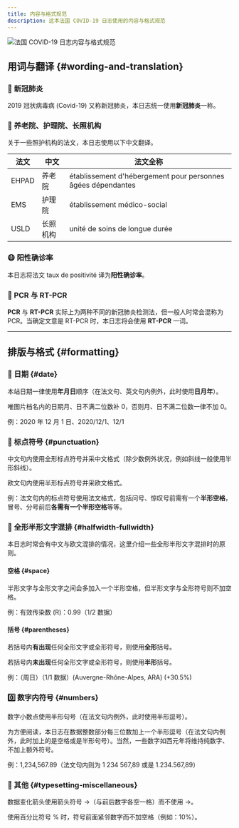 ```yaml
---
title: 内容与格式规范
description: 这本法国 COVID-19 日志使用的内容与格式规范
---
```


![法国 COVID-19 日志内容与格式规范](/img/digest/formatting.jpg)

## 用词与翻译 {#wording-and-translation}

<h3>🦠 新冠肺炎</h3>

2019 冠状病毒病 (Covid-19) 又称新冠肺炎，本日志统一使用**新冠肺炎**一称。

<h3>🏡 养老院、护理院、长照机构</h3>

关于一些照护机构的法文，本日志使用以下中文翻译。

| 法文  | 中文     | 法文全称                                                     |
| ----- | -------- | ------------------------------------------------------------ |
| EHPAD | 养老院   | établissement d'hébergement pour personnes âgées dépendantes |
| EMS   | 护理院   | établissement médico-social                                  |
| USLD  | 长照机构 | unité de soins de longue durée                               |

<h3>😷 阳性确诊率</h3>

本日志将法文 taux de positivité 译为**阳性确诊率**。

<h3>🧫 PCR 与 RT-PCR</h3>

**PCR** 与 **RT-PCR** 实际上为两种不同的新冠肺炎检测法，但一般人时常会混称为 PCR。当确定文意是 RT-PCR 时，本日志将会使用 **RT-PCR** 一词。

---

## 排版与格式 {#formatting}

### 📆 日期 {#date}

本站日期一律使用**年月日**顺序（在法文句、英文句内例外，此时使用**日月年**）。

唯图片档名内的日期月、日不满二位数补 0，否则月、日不满二位数一律不加 0。

<div className="comment_block">例：2020 年 12 月 1 日、2020/12/1、12/1</div>

### 🔣 标点符号 {#punctuation}

中文句内使用全形标点符号并采中文格式（除少数例外状况，例如斜线一般使用半形斜线）。

欧文句内使用半形标点符号并采欧文格式。

<div className="comment_block">
例：法文句内的标点符号使用法文格式，包括问号、惊叹号前需有一个<strong>半形空格</strong>，冒号、分号前后<strong>各需有一个半形空格</strong>等等。</div>

### 🤹 全形半形文字混排 {#halfwidth-fullwidth}

本日志时常会有中文与欧文混排的情况，这里介绍一些全形半形文字混排时的原则。

#### 空格 {#space}

半形文字与全形文字之间会多加入一个半形空格，但半形文字与全形符号则不加空格。

<div className="comment_block">例：有效传染数 (R)：0.99（1/2 数据）</div>

#### 括号 {#parentheses}

若括号内**有出现**任何全形文字或全形符号，则使用**全形**括号。

若括号内**未出现**任何全形文字或全形符号，则使用**半形**括号。

<div className="comment_block">例：（周日）（1/1 数据）(Auvergne-Rhône-Alpes, ARA) (+30.5%)</div>

### 0️⃣ 数字内符号 {#numbers}

数字小数点使用半形句号（在法文句内例外，此时使用半形逗号）。

为方便阅读，本日志在数据整数部分每三位数加上一个半形逗号（在法文句内例外，此时加上的是空格或是半形句号）。当然，一些数字如西元年将维持纯数字、不加上额外符号。

<div className="comment_block">例：1,234,567.89（法文句内则为 1 234 567,89 或是 1.234.567,89）</div>

### 🧩 其他 {#typesetting-miscellaneous}

数据变化箭头使用箭头符号 →（与前后数字各空一格）而不使用 ->。

使用百分比符号 % 时，符号前面紧邻数字而不加空格（例如：10%）。
